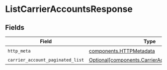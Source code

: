 # ListCarrierAccountsResponse


## Fields

| Field                                                                                                      | Type                                                                                                       | Required                                                                                                   | Description                                                                                                |
| ---------------------------------------------------------------------------------------------------------- | ---------------------------------------------------------------------------------------------------------- | ---------------------------------------------------------------------------------------------------------- | ---------------------------------------------------------------------------------------------------------- |
| `http_meta`                                                                                                | [components.HTTPMetadata](../../models/components/httpmetadata.md)                                         | :heavy_check_mark:                                                                                         | N/A                                                                                                        |
| `carrier_account_paginated_list`                                                                           | [Optional[components.CarrierAccountPaginatedList]](../../models/components/carrieraccountpaginatedlist.md) | :heavy_minus_sign:                                                                                         | N/A                                                                                                        |